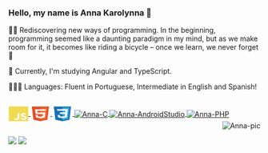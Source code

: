 ### Hello, my name is Anna Karolynna 👋

👩‍🎓 Rediscovering new ways of programming. In the beginning, programming seemed like a daunting paradigm in my mind, but as we make room for it, it becomes like riding a bicycle – once we learn, we never forget 💙 <br>

🌱 Currently, I'm studying Angular and TypeScript. <br>

👩🏽‍💻 Languages: Fluent in Portuguese, Intermediate in English and Spanish!


<div>
<a href="https://github.com/akarolynna">
 <div style="display: inline_block"><br>
  <img align="center" alt="Rafa-Js" height="30" width="40" src="https://raw.githubusercontent.com/devicons/devicon/master/icons/javascript/javascript-plain.svg">
  
  <img align="center" alt="Anna-HTML" height="30" width="40" src="https://raw.githubusercontent.com/devicons/devicon/master/icons/html5/html5-original.svg">
  <img align="center" alt="Anna-CSS" height="30" width="40" src="https://raw.githubusercontent.com/devicons/devicon/master/icons/css3/css3-original.svg">
   <img align="center" alt="Anna-C" height="30" width="40" src="https://cdn.jsdelivr.net/gh/devicons/devicon/icons/c/c-original.svg"/>
   <img  align="center" alt="Anna-AndroidStudio" height="30" width="40" src="https://cdn.jsdelivr.net/gh/devicons/devicon/icons/androidstudio/androidstudio-original.svg" />
      <img align="center" alt="Anna-PHP" height="50" width="50" src="https://cdn.jsdelivr.net/gh/devicons/devicon/icons/php/php-original.svg" />
          
  <img align="right" alt="Anna-pic" height="150" style="border-radius:50 px;" src="https://cdn.picrew.me/shareImg/org/202303/338224_jBpUbNhh.png">
</div>
  
  ##
 
<div> 
  <a href="https://www.instagram.com/karolynna7777/" target="_blank"><img src="https://img.shields.io/badge/-Instagram-%23E4405F?style=for-the-badge&logo=instagram&logoColor=white" target="_blank"></a>
  <a href = "annakarolynnasouza8181@gmail.com"><img src="https://img.shields.io/badge/Gmail-D14836?style=for-the-badge&logo=gmail&logoColor=white"></a>

  
</div>
